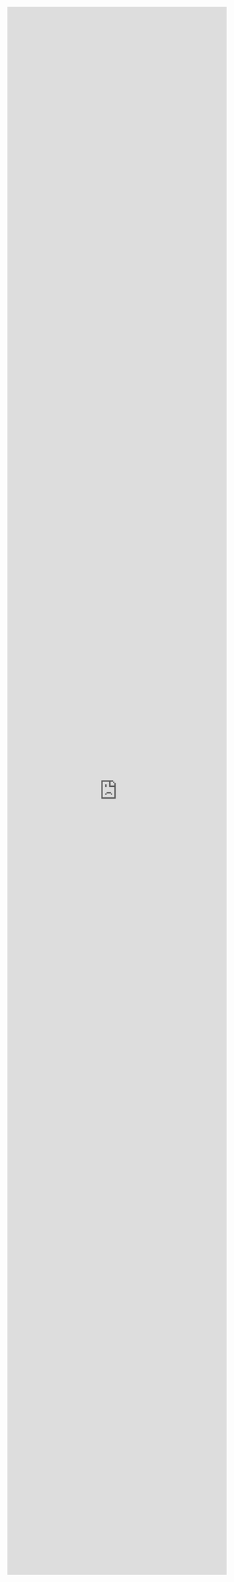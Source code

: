 
<iframe xml 
style="position:relative; top:100; left:0; bottom:0; right:0; width:100%; height:90vh; border:none; margin:0; padding:0; overflow:hidden; z-index:999999;"  src="https://nbviewer.org/github/DataWranglerPro/quartz/blob/d53f63a9c211688e03ee449f588aa11ed1d0fa70/content/Assets/notebooks/How_to_Sort_in_Pandas.ipynb"></iframe>















